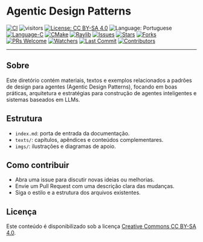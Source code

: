 # Agentic Design Patterns

[![CI](https://github.com/ArvoreDosSaberes/Agentic_Design_Patterns/actions/workflows/ci.yml/badge.svg)](https://github.com/ArvoreDosSaberes/Agentic_Design_Patterns/actions/workflows/ci.yml)
![visitors](https://visitor-badge.laobi.icu/badge?page_id=ArvoreDosSaberes.Agentic_Design_Patterns)
[![License: CC BY-SA 4.0](https://img.shields.io/badge/License-CC_BY--SA_4.0-blue.svg)](https://creativecommons.org/licenses/by-sa/4.0/)
![Language: Portuguese](https://img.shields.io/badge/Language-Portuguese-brightgreen.svg)
[![Language-C](https://img.shields.io/badge/language-C-blue.svg)](https://en.wikipedia.org/wiki/C_(programming_language))
[![CMake](https://img.shields.io/badge/build-CMake-informational.svg)](https://cmake.org/)
[![Raylib](https://img.shields.io/badge/graphics-raylib-2ea44f.svg)](https://www.raylib.com/)
[![Issues](https://img.shields.io/github/issues/ArvoreDosSaberes/Agentic_Design_Patterns.svg)](https://github.com/ArvoreDosSaberes/Agentic_Design_Patterns/issues)
[![Stars](https://img.shields.io/github/stars/ArvoreDosSaberes/Agentic_Design_Patterns.svg)](https://github.com/ArvoreDosSaberes/Agentic_Design_Patterns/stargazers)
[![Forks](https://img.shields.io/github/forks/ArvoreDosSaberes/Agentic_Design_Patterns.svg)](https://github.com/ArvoreDosSaberes/Agentic_Design_Patterns/network/members)
[![PRs Welcome](https://img.shields.io/badge/PRs-welcome-brightgreen.svg)](https://makeapullrequest.com)
[![Watchers](https://img.shields.io/github/watchers/ArvoreDosSaberes/Agentic_Design_Patterns)](https://github.com/ArvoreDosSaberes/Agentic_Design_Patterns/watchers)
[![Last Commit](https://img.shields.io/github/last-commit/ArvoreDosSaberes/Agentic_Design_Patterns)](https://github.com/ArvoreDosSaberes/Agentic_Design_Patterns/commits)
[![Contributors](https://img.shields.io/github/contributors/ArvoreDosSaberes/Agentic_Design_Patterns)](https://github.com/ArvoreDosSaberes/Agentic_Design_Patterns/graphs/contributors)

---

## Sobre

Este diretório contém materiais, textos e exemplos relacionados a padrões de design para agentes (Agentic Design Patterns), focando em boas práticas, arquitetura e estratégias para construção de agentes inteligentes e sistemas baseados em LLMs.

## Estrutura

- `index.md`: porta de entrada da documentação.
- `texts/`: capítulos, apêndices e conteúdos complementares.
- `imgs/`: ilustrações e diagramas de apoio.

## Como contribuir

- Abra uma issue para discutir novas ideias ou melhorias.
- Envie um Pull Request com uma descrição clara das mudanças.
- Siga o estilo e a estrutura dos arquivos existentes.

## Licença

Este conteúdo é disponibilizado sob a licença [Creative Commons CC BY-SA 4.0](https://creativecommons.org/licenses/by-sa/4.0/).
